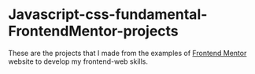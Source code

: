 # Javascript-css-fundamental-FrontendMentor-projects


These are the projects that I made from the examples of [Frontend Mentor](https://www.frontendmentor.io) website to develop my frontend-web skills.
